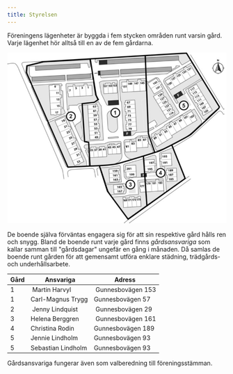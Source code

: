 ```yaml
---
title: Styrelsen
---
```


Föreningens lägenheter är byggda i fem stycken områden runt varsin gård. Varje lägenhet hör alltså till en av de fem gårdarna.

![områdeskarta](./omrkarta.jpg)

De boende själva förväntas engagera sig för att sin respektive gård hålls ren och snygg. Bland de boende runt varje gård finns _gårdsansvariga_ som kallar samman till "gårdsdagar" ungefär en gång i månaden. Då samlas de boende runt gården för att gemensamt utföra enklare städning, trädgårds- och underhållsarbete.


<a name="gardsansvariga" />

Gård   | Ansvariga           |  Adress            
-------|---------------------|--------------------
 1     | Martin Harvyl       | Gunnesbovägen 153  
 1     | Carl-Magnus Trygg   | Gunnesbovägen 57
 2     | Jenny Lindquist     | Gunnesbovägen 29
 3     | Helena Berggren     | Gunnesbovägen 161
 4     | Christina Rodin     | Gunnesbovägen 189
 5     | Jennie Lindholm     | Gunnesbovägen 93
 5     | Sebastian Lindholm  | Gunnesbovägen 93	              
 
 Gårdsansvariga fungerar även som valberedning till föreningsstämman.